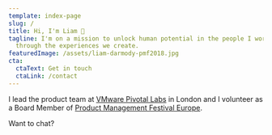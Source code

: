 ```yaml
---
template: index-page
slug: /
title: Hi, I'm Liam 👋
tagline: I'm on a mission to unlock human potential in the people I work with &
  through the experiences we create.
featuredImage: /assets/liam-darmody-pmf2018.jpg
cta:
  ctaText: Get in touch
  ctaLink: /contact
---
```

I lead the product team at [VMware Pivotal Labs](https://tanzu.vmware.com/labs) in London and I volunteer as a Board Member of [Product Management Festival Europe](https://productmanagementfestival.com/zurich/).

Want to chat?